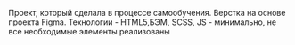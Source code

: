 Проект, который сделала в процессе самообучения. Верстка на основе проекта Figma. 
Технологии - HTML5,БЭМ, SCSS, JS - минимально, не все необходимые элементы реализованы 

